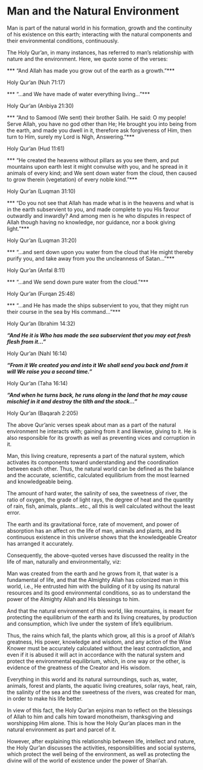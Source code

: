 Man and the Natural Environment
===============================

Man is part of the natural world in his formation, growth and the
continuity of his existence on this earth; interacting with the natural
components and their environmental conditions, continuously.

The Holy Qur’an, in many instances, has referred to man’s relationship
with nature and the environment. Here, we quote some of the verses:

*** “And Allah has made you grow out of the earth as a growth.”***

Holy Qur’an (Nuh 71:17)

*** “…and We have made of water everything living…”***

Holy Qur’an (Anbiya 21:30)

*** “And to Samood (We sent) their brother Salih. He said: O my people!
Serve Allah, you have no god other than He; He brought you into being
from the earth, and made you dwell in it, therefore ask forgiveness of
Him, then turn to Him, surely my Lord is Nigh, Answering.”***

Holy Qur’an (Hud 11:61)

*** “He created the heavens without pillars as you see them, and put
mountains upon earth lest it might convulse with you, and he spread in
it animals of every kind; and We sent down water from the cloud, then
caused to grow therein (vegetation) of every noble kind.”***

Holy Qur’an (Luqman 31:10)

*** “Do you not see that Allah has made what is in the heavens and what
is in the earth subservient to you, and made complete to you His favour
outwardly and inwardly? And among men is he who disputes in respect of
Allah though having no knowledge, nor guidance, nor a book giving
light.”***

Holy Qur’an (Luqman 31:20)

*** “…and sent down upon you water from the cloud that He might thereby
purify you, and take away from you the uncleanness of Satan…”***

Holy Qur’an (Anfal 8:11)

*** “…and We send down pure water from the cloud.”***

Holy Qur’an (Furqan 25:48)

*** “…and He has made the ships subservient to you, that they might run
their course in the sea by His command…”***

Holy Qur’an (Ibrahim 14:32)

***“And He it is Who has made the sea subservient that you may eat fresh
flesh from it…”***

Holy Qur’an (Nahl 16:14)

***“From it We created you and into it We shall send you back and from
it will We raise you a second time.”***

Holy Qur’an (Taha 16:14)

***“And when he turns back, he runs along in the land that he may cause
mischief in it and destroy the tilth and the stock…”***

Holy Qur’an (Baqarah 2:205)

The above Qur’anic verses speak about man as a part of the natural
environment he interacts with; gaining from it and likewise, giving to
it. He is also responsible for its growth as well as preventing vices
and corruption in it.

Man, this living creature, represents a part of the natural system,
which activates its components toward understanding and the coordination
between each other. Thus, the natural world can be defined as the
balance and the accurate, scientific, calculated equilibrium from the
most learned and knowledgeable being.

The amount of hard water, the salinity of sea, the sweetness of river,
the ratio of oxygen, the grade of light rays, the degree of heat and the
quantity of rain, fish, animals, plants…etc., all this is well
calculated without the least error.

The earth and its gravitational force, rate of movement, and power of
absorption has an affect on the life of man, animals and plants, and its
continuous existence in this universe shows that the knowledgeable
Creator has arranged it accurately.

Consequently, the above-quoted verses have discussed the reality in the
life of man, naturally and environmentally, viz:

Man was created from the earth and he grows from it, that water is a
fundamental of life, and that the Almighty Allah has colonized man in
this world, i.e., He entrusted him with the building of it by using its
natural resources and its good environmental conditions, so as to
understand the power of the Almighty Allah and His blessings to him.

And that the natural environment of this world, like mountains, is meant
for protecting the equilibrium of the earth and its living creatures, by
production and consumption, which live under the system of life’s
equilibrium.

Thus, the rains which fall, the plants which grow, all this is a proof
of Allah’s greatness, His power, knowledge and wisdom, and any action of
the Wise Knower must be accurately calculated without the least
contradiction, and even if it is abused it will act in accordance with
the natural system and protect the environmental equilibrium, which, in
one way or the other, is evidence of the greatness of the Creator and
His wisdom.

Everything in this world and its natural surroundings, such as, water,
animals, forest and plants, the aquatic living creatures, solar rays,
heat, rain, the salinity of the sea and the sweetness of the rivers, was
created for man, in order to make his life better.

In view of this fact, the Holy Qur’an enjoins man to reflect on the
blessings of Allah to him and calls him toward monotheism, thanksgiving
and worshipping Him alone. This is how the Holy Qur’an places man in the
natural environment as part and parcel of it.

However, after explaining this relationship between life, intellect and
nature, the Holy Qur’an discusses the activities, responsibilities and
social systems, which protect the well being of the environment, as well
as protecting the divine will of the world of existence under the power
of Shari‘ah.



